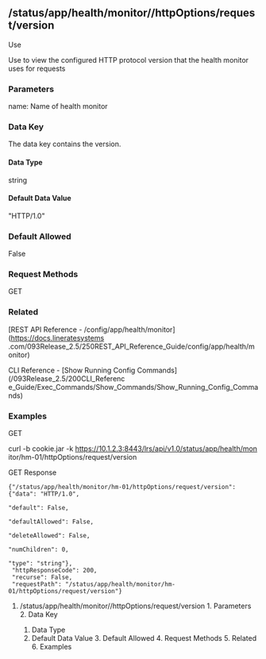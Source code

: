 ## /status/app/health/monitor/<name>/httpOptions/request/version

Use

Use to view the configured HTTP protocol version that the health monitor uses
for requests

### Parameters

name: Name of health monitor

### Data Key

The data key contains the version.

#### Data Type

string

#### Default Data Value

"HTTP/1.0"

### Default Allowed

False

### Request Methods

GET

### Related

[REST API Reference - /config/app/health/monitor](https://docs.lineratesystems
.com/093Release_2.5/250REST_API_Reference_Guide/config/app/health/monitor)

CLI Reference - [Show Running Config Commands](/093Release_2.5/200CLI_Referenc
e_Guide/Exec_Commands/Show_Commands/Show_Running_Config_Commands)

### Examples

GET

curl -b cookie.jar -k https://10.1.2.3:8443/lrs/api/v1.0/status/app/health/mon
itor/hm-01/httpOptions/request/version

GET Response

    
    
    {"/status/app/health/monitor/hm-01/httpOptions/request/version": {"data": "HTTP/1.0",
                                                                       "default": False,
                                                                       "defaultAllowed": False,
                                                                       "deleteAllowed": False,
                                                                       "numChildren": 0,
                                                                       "type": "string"},
     "httpResponseCode": 200,
     "recurse": False,
     "requestPath": "/status/app/health/monitor/hm-01/httpOptions/request/version"}
    

  1. /status/app/health/monitor/<name>/httpOptions/request/version
    1. Parameters
    2. Data Key
      1. Data Type
      2. Default Data Value
    3. Default Allowed
    4. Request Methods
    5. Related
    6. Examples


